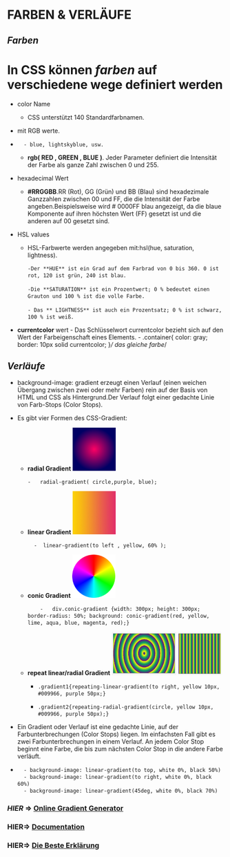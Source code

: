 # FARBEN & VERLÄUFE

## **_Farben_**

# In CSS können **_farben_** auf verschiedene wege definiert werden

- color Name
  - CSS unterstützt 140 Standardfarbnamen.
- mit RGB werte.
-       - blue, lightskyblue, usw.
  - **rgb( RED , GREEN , BLUE )**. Jeder Parameter definiert die Intensität der Farbe als ganze Zahl zwischen 0 und 255.
- hexadecimal Wert
  - **#RRGGBB**.RR (Rot), GG (Grün) und BB (Blau) sind hexadezimale Ganzzahlen zwischen 00 und FF, die die Intensität der Farbe angeben.Beispielsweise wird # 0000FF blau angezeigt, da die blaue Komponente auf ihren höchsten Wert (FF) gesetzt ist und die anderen auf 00 gesetzt sind.
- HSL values

  - HSL-Farbwerte werden angegeben mit:hsl(hue, saturation, lightness).

        -Der **HUE** ist ein Grad auf dem Farbrad von 0 bis 360. 0 ist rot, 120 ist grün, 240 ist blau.

        -Die **SATURATION** ist ein Prozentwert; 0 % bedeutet einen Grauton und 100 % ist die volle Farbe.

        - Das ** LIGHTNESS** ist auch ein Prozentsatz; 0 % ist schwarz, 100 % ist weiß.

- **currentcolor** wert - Das Schlüsselwort currentcolor bezieht sich auf den Wert der Farbeigenschaft eines Elements. - .container{
  color: gray;
  border: 10px solid currentcolor;
  }_/ das gleiche farbe_/

## **_Verläufe_**

- background-image: gradient erzeugt einen Verlauf (einen weichen Übergang zwischen zwei oder mehr Farben) rein auf der Basis von HTML und CSS als Hintergrund.Der Verlauf folgt einer gedachte Linie von Farb-Stops (Color Stops).
- Es gibt vier Formen des CSS-Gradient:

  - **radial Gradient**
    <img src="./assets/radialGradient.png" width= 100px >

        -   radial-gradient( circle,purple, blue);

  - **linear Gradient**
    <img src="./assets/liniarGrad.jpeg" width= 100px height=100px>

          -  linear-gradient(to left , yellow, 60% );

  - **conic Gradient**
    <img src="./assets/conic-gradient23.png" width= 100px height=100px>

            -   div.conic-gradient {width: 300px; height: 300px; border-radius: 50%; background: conic-gradient(red, yellow, lime, aqua, blue, magenta, red);}

  - **repeat linear/radial Gradient**
    <img src="./assets/repeatGradient%20.png" width= 150px height=100px>
    <img src="./assets/liniarGRadR.png" width= 100px height=100px>

    -     .gradient1{repeating-linear-gradient(to right, yellow 10px, #009966, purple 50px;}
    -     .gradient2{repeating-radial-gradient(circle, yellow 10px, #009966, purple 50px);}

- Ein Gradient oder Verlauf ist eine gedachte Linie, auf der Farbunterbrechungen (Color Stops) liegen. Im einfachsten Fall gibt es zwei Farbunterbrechungen in einem Verlauf. An jedem Color Stop beginnt eine Farbe, die bis zum nächsten Color Stop in die andere Farbe verläuft.
-       - background-image: linear-gradient(to top, white 0%, black 50%)
        - background-image: linear-gradient(to right, white 0%, black 60%)
        - background-image: linear-gradient(45deg, white 0%, black 70%)

### **_HIER_** => [ Online Gradient Generator ](https://cssgradient.io/)

### **HIER**=> [ Documentation ](https://developer.mozilla.org/en-US/docs/Web/CSS/CSS_Images/Using_CSS_gradients)

### **HIER**=> [Die Beste Erklärung](https://www.youtube.com/watch?v=4kWHW7da4U8)
